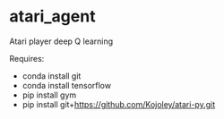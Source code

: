 # atari_agent
Atari player deep Q learning 

Requires:


* conda install git
* conda install tensorflow
* pip install gym
* pip install git+https://github.com/Kojoley/atari-py.git
